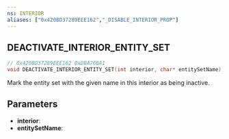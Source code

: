 ```yaml
---
ns: INTERIOR
aliases: ["0x420BD37289EEE162","_DISABLE_INTERIOR_PROP"]
---
```

## DEACTIVATE_INTERIOR_ENTITY_SET

```c
// 0x420BD37289EEE162 0xDBA768A1
void DEACTIVATE_INTERIOR_ENTITY_SET(int interior, char* entitySetName);
```
Mark the entity set with the given name in this interior as being inactive.

## Parameters
* **interior**: 
* **entitySetName**: 

